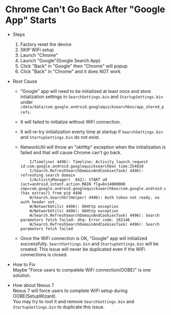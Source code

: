 
# Chrome Can't Go Back After "Google App" Starts

* Steps
    1. Factory reset the device
    2. SKIP WiFi setup
    3. Launch "Chrome"
    4. Launch "Google"(Google Search App)
    5. Click "Back" in "Google" then "Chrome" will popup
    6. Click "Back" in "Chrome" and it does NOT work

* Root Cause  

  * "Google" app will need to be initialized at least once and store intialization settings in `SearchSettings.bin` and `StartupSettings.bin` under `/data/data/com.google.android.googlequicksearchbox/app_shared_prefs`.

  * It will failed to initialize without WiFi connection.
  * It will re-try initialization everty time at startup if `SearchSettings.bin` and `StartupSettings.bin` do not exist.
  * NetworkUtil will throw an "okHttp" exception when the initialization is failed and that will cause Chrome can't go back.  
  
            I/Timeline( 4496): Timeline: Activity_launch_request id:com.google.android.googlequicksearchbox time:254810
            I/Search.RefreshSearchDomainAndCookiesTask( 4496): refreshing search domain
            I/ActivityManager(  842): START u0 {act=android.intent.action.MAIN flg=0x14000000 cmp=com.google.android.googlequicksearchbox/com.google.android.velvet.ui.VelvetActivity (has extras)} from pid 4496
            W/Search.SearchUrlHelper( 4496): Auth token not ready, no auth header set.
            W/NetworkUtils( 4496): OkHttp exception
            W/NetworkUtils( 4496): OkHttp exception
            W/Search.RefreshSearchDomainAndCookiesTask( 4496): Search parameters fetch failed: dhq: Error code: 262146
            W/Search.RefreshSearchDomainAndCookiesTask( 4496): Search parameters fetch failed
  * Once the WiFi connection is OK, "Google" app will initialized successfully. `SearchSettings.bin` and `StartupSettings.bin` will be created. This issue will never be duplicated even if the WiFi connections is closed.

* How to Fix  
Maybe "Force users to compelete WiFi connection(OOBE)" is one solution.

* How about Nexus 7  
Nexus 7 will force users to complete WiFi setup during OOBE(SetupWizard).  
You may try to root it and remove `SearchSettings.bin` and `StartupSettings.bin` to duplicate this issue.